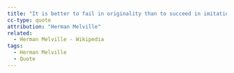 ```yaml
---
title: "It is better to fail in originality than to succeed in imitation."
cc-type: quote
attribution: "Herman Melville"
related:
  - Herman Melville - Wikipedia
tags:
  - Herman Melville
  - Quote
---
```

